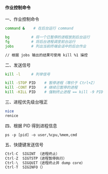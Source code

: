 #### 作业控制命令
一、作业控制命令
```bash
command &    # 在后台运行 command
```

```bash
bg          # 将一个已暂停的进程放到后台运行
fg          # 将后台进程调至前台运行
jobs        # 列出当前终端会话中的后台作业

// 根据 jobs 输出的结果可使用 kill %1 操控
```

二、发送信号

```bash
kill -l     # 列举信号

kill -STOP PID    # 暂停进程（等价于 Ctrl+Z）
kill -CONT PID    # 继续已暂停的进程
kill -KILL PID    # 强制终止进程 == kill -9 PID
```

三、进程优先级台哦正
```bash
nice
renice
```

四、根据 PID 得到进程信息
```
ps -p [pid] -o user,%cpu,%mem,cmd
```

五、快捷键发送信号
```c
Ctrl-C	SIGINT （进程终止）
Ctrl-Z	SIGTSTP（进程暂停执行）
Ctrl-\	SIGQUIT（进程终止并 dump core）
Ctrl-T	SIGINFO（）
```